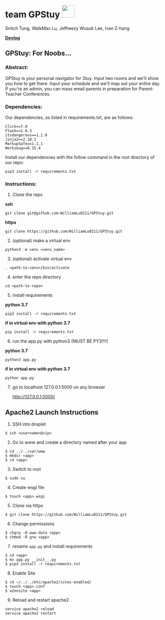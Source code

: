 # team GPStuy <img src="https://d1lss44hh2trtw.cloudfront.net/assets/article/2015/07/06/Azrael_Returns_feature.jpg" height="40">
Snitch Tung, WalkMax Lu, Jeffreezy Wusuk Lee, Ivan Z-hang

**[Devlog](https://github.com/WilliamLu0211/GPStuy/blob/master/doc/devlog.txt)**

## GPStuy: For Noobs...

### Abstract:
GPStuy is your personal navigator for Stuy. Input two rooms and we'll show you how to get there. Input your schedule and we'll map out your entire day. If you're an admin, you can mass email parents in preparation for Parent-Teacher Conferences.

### Dependencies: 
Our dependencies, as listed in requirements.txt, are as follows:
```
Click==7.0
Flask==1.0.3
itsdangerous==1.1.0
Jinja2==2.10.1
MarkupSafe==1.1.1
Werkzeug==0.15.4
```

Install our dependencies with the follow command in the root directory of our repo:
```
pip3 install -r requirements.txt
```

### Instructions:
1. Clone the repo

**ssh**
```
git clone git@github.com:WilliamLu0211/GPStuy.git
```

**https**
```
git clone https://github.com/WilliamLu0211/GPStuy.git
```

2. (optional) make a virtual env
```
python3 -m venv <venv_name>
```

3. (optional) activate virtual env
```
. <path-to-venv>/bin/activate
```

4. enter the repo directory
```
cd <path-to-repo>
```

5. install requirements

**python 3.7**
```
pip3 install -r requirements.txt
```

**if in virtual env with python 3.7**
```
pip install -r requirements.txt
```

6. run the app.py with python3 (MUST BE PY3!!!!)

**python 3.7**
```
python3 app.py
```

**if in virtual env with python 3.7**
```
python app.py
```

7. go to localhost 127.0.0.1:5000 on any browser

   http://127.0.0.1:5000/

## Apache2 Launch Instructions
1. SSH into droplet

```$ ssh <username>@<ip>```

2. Go to www and create a directory named after your app
```
$ cd ../../var/www
$ mkdir <app>
$ cd <app>
```
3. Switch to root

```
$ sudo su
```

4. Create wsgi file

```
$ touch <app>.wsgi
```

5. Clone via https

```
$ git clone https://github.com/WilliamLu0211/GPStuy.git
```

6. Change permissions

```
$ chgrp -R www-data <app>
$ chmod -R g+w <app>
```

7. rename `app.py` and install requirements

```
$ cd <app>
$ mv app.py __init__.py
$ pip3 install -r requirements.txt
```

8. Enable Site

```
$ cd ~/../../etc/apache2/sites-enabled/
$ touch <app>.conf
$ a2ensite <app>
```

9. Reload and restart apache2

```
service apache2 reload
service apache2 restart
```

